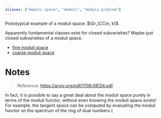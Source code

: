 ```yaml
---
aliases: ["moduli space", "moduli", "moduli problem"]
---
```


Prototypical example of a moduli space: $\Gr_\CC(n, k)$.

Apparently fundamental classes exist for closed subvarieties? Maybe just closed subvarieties of a moduli space.

- [fine moduli space](fine%20moduli%20space)
- [coarse moduli space](coarse%20moduli%20space)

# Notes

> Reference: https://arxiv.org/pdf/1708.08124.pdf

In fact, it is possible to say a great deal about the moduli space purely in terms of the moduli functor, without even knowing the moduli space exists! For example, the tangent space can be computed by evaluating the moduli functor on the spectrum of the ring of dual numbers (
